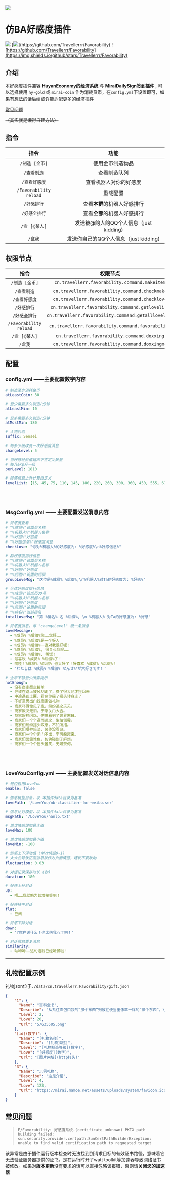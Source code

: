 [![](https://socialify.git.ci/Travellerrr/Favorability/image?description=1&font=Raleway&forks=1&issues=1&language=1&name=1&owner=1&pattern=Circuit%20Board&pulls=1&stargazers=1&theme=Auto)](https://github.com/Travellerrr/Favorability)

# 仿BA好感度插件

[![](https://img.shields.io/github/v/release/Travellerrr/Favorability)](https://github.com/Travellerrr/Favorability/releases)
 [![](https://img.shields.io/badge/Github-好感度插件-%2355db30?)](https://github.com/Travellerrr/Favorability)
![https://github.com/Travellerrr/Favorability](https://img.shields.io/github/stars/Travellerrr/Favorability)

## 介绍

本好感度插件兼容 **HuyanEconomy的经济系统** 与 **MiraiDailySign签到插件** , 可以选择使用 `hy-gold` 或 `mirai-coin` 作为消耗货币，在`config.yml`下设置即可，如果有想法的话后续或许能适配更多的经济插件

[常见问题](#FAQ)

~~（其实就是懒得自建方法）~~

## 指令

|           指令           |             功能              |
|:----------------------:|:---------------------------:|
|       `/制造 [金币]`       |          使用金币制造物品           |
|        `/查看制造`         |           查看制造队列            |
|        `/查看好感度`        |         查看机器人对你的好感度         |
| `/Favorability reload` |            重载配置             |
|        `/好感排行`         |      查看**本群**的机器人好感排行       |
|        `/好感全排行`        |      查看**全部**的机器人好感排行       |
|       `/盒 [@某人]`       | 发送被@的人的QQ个人信息（just kidding) |
|         `/盒我`          | 发送你自己的QQ个人信息（just kidding)  |

## 权限节点

|           指令           |                        权限节点                         |
|:----------------------:|:---------------------------------------------------:|
|       `/制造 [金币]`       |    `cn.travellerr.favorability.command.makeitem`    |
|        `/查看制造`         |   `cn.travellerr.favorability.command.checkmake`    |
|        `/查看好感度`        |   `cn.travellerr.favorability.command.checklove`    |
|        `/好感排行`         |  `cn.travellerr.favorability.command.getlovelist`   |
|        `/好感全排行`        | `cn.travellerr.favorability.command.getalllovelist` |
| `/Favorability reload` |  `cn.travellerr.favorability.command.favorability`  |
|       `/盒 [@某人]`       |    `cn.travellerr.favorability.command.doxxing`     |
|         `/盒我`          |   `cn.travellerr.favorability.command.doxxingme`    |

## 配置

### config.yml ——主要配置数字内容

```yaml
# 制造至少消耗金币
atLeastCoin: 30

# 至少需要多久制造/分钟
atLeastMin: 10

# 至多需要多久制造/分钟
atMostMin: 180

# 人物后缀
suffix: Sensei

# 每多少级改变一次好感度消息
changeLevel: 5

# 当好感经验值超出下方定义数量
# 每几exp升一级
perLevel: 1810

# 好感信息上升计算自定义
levelList: [15, 45, 75, 110, 145, 180, 220, 260, 300, 360, 450, 555, 675, 815, 975, 1155, 1360, 1590, 1845, 2130, 2445, 2790, 3165, 3575, 4020, 4500, 5020, 5580, 6180, 6825, 7515, 8250, 9030, 9860, 10740, 11670, 12655, 13695, 14790, 15945, 17160, 18435, 19770, 21170, 22635, 24165, 25765, 27435, 29175]
```
<br><br>
### MsgConfig.yml —— 主要配置发送消息内容

```yaml
# 好感度查看
# "%成员%"该成员名称
# "%机器人%"机器人名称
# "%好感%"好感度
# "%好感信息%"好感度消息
checkLove: "你对%机器人%的好感度为: %好感度%\n%好感信息%"

# 群好感度排行信息
# "%成员%"该成员名称
# "%机器人%"机器人名称
# "%好感%"好感度
# "%后缀%"设置的后缀
groupLoveMsg: "这位是%成员% %后缀%,\n%机器人%对Ta的好感度为: %好感%"

# 全体好感度排行信息
# "%成员%"该成员QQ号
# "%机器人%"机器人名称
# "%好感%"好感度
# "%后缀%"设置的后缀
# "%排名%"当前排名
totalLoveMsg: "第 %排名% 名 %后缀%, \n %机器人% 对Ta的好感度为: %好感"

# 好感度消息，每 "changeLevel" 级一条消息
LoveMessage: 
  - %成员% %后缀%您……您好……
  - %成员% %后缀%是一个好人
  - %成员% %后缀%一直对我很好呢！
  - %成员% %后缀%, 很关心我呢……
  - %成员% %后缀%, 稀饭！
  - 最喜欢 %成员% %后缀%了！
  - 呜哇！%成员% %后缀% 也太好了！好喜欢 %成员% %后缀%！
  - 'わたしは %成员% %后缀% せんせいが大好きです! '

# 金币不够至少所需提示
notEnough: 
  - 没有商家愿意接单
  - 导致在路上被风刮走了，费了很大劲才捡回来
  - 中途遇到土匪，看见你摇了摇头转身走了
  - 不好意思出门找商家做礼物
  - 商家吓得像见了鬼，纷纷逃之夭夭。
  - 商家欲哭无泪，宁愿关门大吉。
  - 商家眼神闪烁，仿佛看到了世界末日。
  - 商家们一个个避而远之，生怕倒霉。
  - 商家们纷纷摇头叹息，不知所措。
  - 商家们眼神暗淡，装作没看见。
  - 商家们一个个闭门不出，宁可躲起来。
  - 商家们面露难色，仿佛碰到了麻烦。
  - 商家们一个个摇头苦笑，无可奈何。
```

<br><br>

### LoveYouConfig.yml —— 主要配置发送对话信息内容

```yaml
# 是否启用LoveYou
enable: false

# 情感模型目录，以 本插件data目录为基准
lovePath: '/LoveYou/nb-classifier-for-weibo.ser'

# 信息比对模型，以 本插件data目录为基准
msgPath: '/LoveYou/hanlp.txt'

# 单次情感增加最大值
loveMax: 100

# 单次情感增加最小值
loveMin: -100

# 情感上下浮动值 (单次情感0-1)
# 太大会导致正面消息被作为负面情感，建议不要改动
fluctuation: 0.03

# 对话记录保存时长 (秒)
duration: 180

# 好感上升对话
up:
  - 唔……我就勉为其难接受吧！

# 好感持平对话
flat:
  - 已阅

# 好感下降对话
down:
  - '?你在说什么！也太伤我心了吧！'

# 对话信息重复消息
similarity:
  - 咕呣呣……这句话我已经听腻啦！
```

---

## 礼物配置示例

礼物json位于`./data/cn.travellerr.Favorability/gift.json`

```json
{
    "1": {
      "Name": "百科全书",
      "Describe": "从系住面包口袋的“那个东西”到放在便当里像草一样的“那个东西“，\n这里有你想知道的一切。",
      "Level": 2,
      "Love": 20,
      "Url": "5/635505.png"
    },
    "[id](数字)": {
      "Name": "[礼物名称]",
      "Describe": "[礼物描述]",
      "Level": "[礼物制造等级](数字)",
      "Love": "[好感度](数字)",
      "Url": "[图片网址](http打头)"
    },
    "3": {
      "Name": "示例礼物", 
      "Describe": "这是介绍", 
      "Level": 4, 
      "Love": 123, 
      "Url": "https://mirai.mamoe.net/assets/uploads/system/favicon.ico"
    }
}
```


## <span id="FAQ"></span>常见问题

> `E/Favorability: 好感度系统-(certificate_unknown) PKIX path building failed: sun.security.provider.certpath.SunCertPathBuilderException: unable to find valid certification path to requested target`

该异常是由于插件运行版本检查时无法找到到请求目标的有效证书路径，意味着它无法验证服务器提供的证书。是在运行时开了watt toolkit等加速器导致网络证书被修改。如果对**版本更新**没有要求的话可以直接忽略该报错，否则请**关闭您的加速器**
